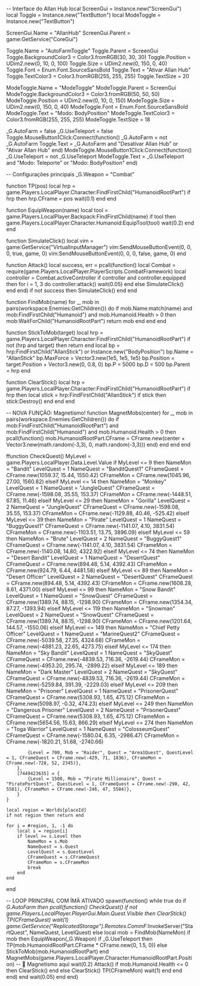 -- Interface do Allan Hub
local ScreenGui = Instance.new("ScreenGui")
local Toggle = Instance.new("TextButton")
local ModeToggle = Instance.new("TextButton")

ScreenGui.Name = "AllanHub"
ScreenGui.Parent = game:GetService("CoreGui")

Toggle.Name = "AutoFarmToggle"
Toggle.Parent = ScreenGui
Toggle.BackgroundColor3 = Color3.fromRGB(30, 30, 30)
Toggle.Position = UDim2.new(0, 10, 0, 100)
Toggle.Size = UDim2.new(0, 150, 0, 40)
Toggle.Font = Enum.Font.SourceSansBold
Toggle.Text = "Ativar Allan Hub"
Toggle.TextColor3 = Color3.fromRGB(255, 255, 255)
Toggle.TextSize = 20

ModeToggle.Name = "ModeToggle"
ModeToggle.Parent = ScreenGui
ModeToggle.BackgroundColor3 = Color3.fromRGB(50, 50, 50)
ModeToggle.Position = UDim2.new(0, 10, 0, 150)
ModeToggle.Size = UDim2.new(0, 150, 0, 40)
ModeToggle.Font = Enum.Font.SourceSansBold
ModeToggle.Text = "Modo: BodyPosition"
ModeToggle.TextColor3 = Color3.fromRGB(255, 255, 255)
ModeToggle.TextSize = 18

_G.AutoFarm = false
_G.UseTeleport = false
Toggle.MouseButton1Click:Connect(function()
    _G.AutoFarm = not _G.AutoFarm
    Toggle.Text = _G.AutoFarm and "Desativar Allan Hub" or "Ativar Allan Hub"
end)
ModeToggle.MouseButton1Click:Connect(function()
    _G.UseTeleport = not _G.UseTeleport
    ModeToggle.Text = _G.UseTeleport and "Modo: Teleporte" or "Modo: BodyPosition"
end)

-- Configurações principais
_G.Weapon = "Combat"

function TP(pos)
    local hrp = game.Players.LocalPlayer.Character:FindFirstChild("HumanoidRootPart")
    if hrp then hrp.CFrame = pos wait(0.1) end
end

function EquipWeapon(name)
    local tool = game.Players.LocalPlayer.Backpack:FindFirstChild(name)
    if tool then
        game.Players.LocalPlayer.Character.Humanoid:EquipTool(tool)
        wait(0.2)
    end
end

function SimulateClick()
    local vim = game:GetService("VirtualInputManager")
    vim:SendMouseButtonEvent(0, 0, 0, true, game, 0)
    vim:SendMouseButtonEvent(0, 0, 0, false, game, 0)
end

function Attack()
    local success, err = pcall(function()
        local Combat = require(game.Players.LocalPlayer.PlayerScripts.CombatFramework)
        local controller = Combat.activeController
        if controller and controller.equipped then
            for i = 1, 3 do
                controller:attack()
                wait(0.05)
            end
        else
            SimulateClick()
        end
    end)
    if not success then SimulateClick() end
end

function FindMob(name)
    for _, mob in pairs(workspace.Enemies:GetChildren()) do
        if mob.Name:match(name) and mob:FindFirstChild("Humanoid") and mob.Humanoid.Health > 0 then
            mob:WaitForChild("HumanoidRootPart")
            return mob
        end
    end
end

function StickToMob(target)
    local hrp = game.Players.LocalPlayer.Character:FindFirstChild("HumanoidRootPart")
    if not (hrp and target) then return end
    local bp = hrp:FindFirstChild("AllanStick") or Instance.new("BodyPosition")
    bp.Name = "AllanStick"
    bp.MaxForce = Vector3.new(1e5, 1e5, 1e5)
    bp.Position = target.Position + Vector3.new(0, 0.8, 0)
    bp.P = 5000
    bp.D = 500
    bp.Parent = hrp
end

function ClearStick()
    local hrp = game.Players.LocalPlayer.Character:FindFirstChild("HumanoidRootPart")
    if hrp then
        local stick = hrp:FindFirstChild("AllanStick")
        if stick then stick:Destroy() end
    end
end

-- NOVA FUNÇÃO: Magnetismo!
function MagnetMobs(center)
    for _, mob in pairs(workspace.Enemies:GetChildren()) do
        if mob:FindFirstChild("HumanoidRootPart") and mob:FindFirstChild("Humanoid") and mob.Humanoid.Health > 0 then
            pcall(function()
                mob.HumanoidRootPart.CFrame = CFrame.new(center + Vector3.new(math.random(-3,3), 0, math.random(-3,3)))
            end)
        end
    end
end

ffunction CheckQuest()
    MyLevel = game.Players.LocalPlayer.Data.Level.Value
        if MyLevel <= 9 then
            NameMon = "Bandit"
            LevelQuest = 1
            NameQuest = "BanditQuest1"
            CFrameQuest = CFrame.new(1059.37, 15.44, 1550.42)
            CFrameMon = CFrame.new(1045.96, 27.00, 1560.82)
        elseif MyLevel <= 14 then
            NameMon = "Monkey"
            LevelQuest = 1
            NameQuest = "JungleQuest"
            CFrameQuest = CFrame.new(-1598.08, 35.55, 153.37)
            CFrameMon = CFrame.new(-1448.51, 67.85, 11.46)
        elseif MyLevel <= 29 then
            NameMon = "Gorilla"
            LevelQuest = 2
            NameQuest = "JungleQuest"
            CFrameQuest = CFrame.new(-1598.08, 35.55, 153.37)
            CFrameMon = CFrame.new(-1129.88, 40.46, -525.42)
        elseif MyLevel <= 39 then
            NameMon = "Pirate"
            LevelQuest = 1
            NameQuest = "BuggyQuest1"
            CFrameQuest = CFrame.new(-1141.07, 4.10, 3831.54)
            CFrameMon = CFrame.new(-1103.51, 13.75, 3896.09)
        elseif MyLevel <= 59 then
            NameMon = "Brute"
            LevelQuest = 2
            NameQuest = "BuggyQuest1"
            CFrameQuest = CFrame.new(-1141.07, 4.10, 3831.54)
            CFrameMon = CFrame.new(-1140.08, 14.80, 4322.92)
        elseif MyLevel <= 74 then
            NameMon = "Desert Bandit"
            LevelQuest = 1
            NameQuest = "DesertQuest"
            CFrameQuest = CFrame.new(894.48, 5.14, 4392.43)
            CFrameMon = CFrame.new(924.79, 6.44, 4481.58)
 elseif MyLevel <= 89 then
            NameMon = "Desert Officer"
            LevelQuest = 2
            NameQuest = "DesertQuest"
            CFrameQuest = CFrame.new(894.48, 5.14, 4392.43)
            CFrameMon = CFrame.new(1608.28, 8.61, 4371.00)
        elseif MyLevel <= 99 then
            NameMon = "Snow Bandit"
            LevelQuest = 1
            NameQuest = "SnowQuest"
            CFrameQuest = CFrame.new(1389.74, 88.15, -1298.90)
            CFrameMon = CFrame.new(1354.34, 87.27, -1393.94)
        elseif MyLevel <= 119 then
            NameMon = "Snowman"
            LevelQuest = 2
            NameQuest = "SnowQuest"
            CFrameQuest = CFrame.new(1389.74, 88.15, -1298.90)
            CFrameMon = CFrame.new(1201.64, 144.57, -1550.06)
        elseif MyLevel <= 149 then
            NameMon = "Chief Petty Officer"
            LevelQuest = 1
            NameQuest = "MarineQuest2"
            CFrameQuest = CFrame.new(-5039.58, 27.35, 4324.68)
            CFrameMon = CFrame.new(-4881.23, 22.65, 4273.75)
        elseif MyLevel <= 174 then
            NameMon = "Sky Bandit"
            LevelQuest = 1
            NameQuest = "SkyQuest"
            CFrameQuest = CFrame.new(-4839.53, 716.36, -2619.44)
            CFrameMon = CFrame.new(-4953.20, 295.74, -2899.22)
        elseif MyLevel <= 189 then
            NameMon = "Dark Master"
            LevelQuest = 2
            NameQuest = "SkyQuest"
            CFrameQuest = CFrame.new(-4839.53, 716.36, -2619.44)
            CFrameMon = CFrame.new(-5259.84, 391.39, -2229.03)
        elseif MyLevel <= 209 then
            NameMon = "Prisoner"
            LevelQuest = 1
            NameQuest = "PrisonerQuest"
            CFrameQuest = CFrame.new(5308.93, 1.65, 475.12)
            CFrameMon = CFrame.new(5098.97, -0.32, 474.23)
        elseif MyLevel <= 249 then
            NameMon = "Dangerous Prisoner"
            LevelQuest = 2
            NameQuest = "PrisonerQuest"
            CFrameQuest = CFrame.new(5308.93, 1.65, 475.12)
            CFrameMon = CFrame.new(5654.56, 15.63, 866.29)
        elseif MyLevel <= 274 then
            NameMon = "Toga Warrior"
            LevelQuest = 1
            NameQuest = "ColosseumQuest"
            CFrameQuest = CFrame.new(-1580.04, 6.35, -2986.47)
            CFrameMon = CFrame.new(-1820.21, 51.68, -2740.66)

            {Level = 700, Mob = "Raider", Quest = "Area1Quest", QuestLevel = 1, CFrameQuest = CFrame.new(-429, 71, 1836), CFrameMon = CFrame.new(-728, 52, 2345)},
        },
        [7449423635] = {
            {Level = 1500, Mob = "Pirate Millionaire", Quest = "PiratePortQuest", QuestLevel = 1, CFrameQuest = CFrame.new(-290, 42, 5581), CFrameMon = CFrame.new(-246, 47, 5584)},
        }
    }

    local region = Worlds[placeId]
    if not region then return end

    for i = #region, 1, -1 do
        local s = region[i]
        if level >= s.Level then
            NameMon = s.Mob
            NameQuest = s.Quest
            LevelQuest = s.QuestLevel
            CFrameQuest = s.CFrameQuest
            CFrameMon = s.CFrameMon
            break
        end
    end
end

-- LOOP PRINCIPAL COM ÍMÃ ATIVADO
spawn(function()
    while true do
        if _G.AutoFarm then
            pcall(function()
                CheckQuest()
                if not game.Players.LocalPlayer.PlayerGui.Main.Quest.Visible then
                    ClearStick()
                    TP(CFrameQuest)
                    wait(1)
                    game:GetService("ReplicatedStorage").Remotes.CommF_:InvokeServer("StartQuest", NameQuest, LevelQuest)
                else
                    local mob = FindMob(NameMon)
                    if mob then
                        EquipWeapon(_G.Weapon)
                        if _G.UseTeleport then
                            TP(mob.HumanoidRootPart.CFrame * CFrame.new(0, 1.5, 0))
                        else
                            StickToMob(mob.HumanoidRootPart)
                        end
                        MagnetMobs(game.Players.LocalPlayer.Character.HumanoidRootPart.Position) -- 🧲 Magnetismo aqui
                        wait(0.2)
                        Attack()
                        if mob.Humanoid.Health <= 0 then
                            ClearStick()
                        end
                    else
                        ClearStick()
                        TP(CFrameMon)
                        wait(1)
                    end
                end
            end)
        end
        wait(0.05)
    end
end)
